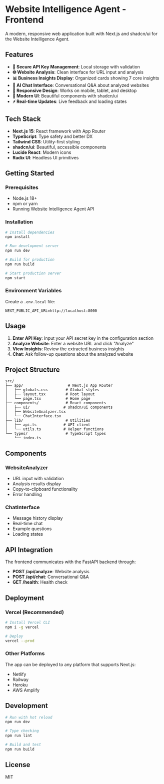 # Website Intelligence Agent - Frontend

A modern, responsive web application built with Next.js and shadcn/ui for the Website Intelligence Agent.

## Features

- **🔐 Secure API Key Management**: Local storage with validation
- **🌐 Website Analysis**: Clean interface for URL input and analysis
- **📊 Business Insights Display**: Organized cards showing 7 core insights
- **💬 AI Chat Interface**: Conversational Q&A about analyzed websites
- **📱 Responsive Design**: Works on mobile, tablet, and desktop
- **🎨 Modern UI**: Beautiful components with shadcn/ui
- **⚡ Real-time Updates**: Live feedback and loading states

## Tech Stack

- **Next.js 15**: React framework with App Router
- **TypeScript**: Type safety and better DX
- **Tailwind CSS**: Utility-first styling
- **shadcn/ui**: Beautiful, accessible components
- **Lucide React**: Modern icons
- **Radix UI**: Headless UI primitives

## Getting Started

### Prerequisites

- Node.js 18+ 
- npm or yarn
- Running Website Intelligence Agent API

### Installation

```bash
# Install dependencies
npm install

# Run development server
npm run dev

# Build for production
npm run build

# Start production server
npm start
```

### Environment Variables

Create a `.env.local` file:

```env
NEXT_PUBLIC_API_URL=http://localhost:8000
```

## Usage

1. **Enter API Key**: Input your API secret key in the configuration section
2. **Analyze Website**: Enter a website URL and click "Analyze"
3. **View Insights**: Review the extracted business insights
4. **Chat**: Ask follow-up questions about the analyzed website

## Project Structure

```
src/
├── app/                    # Next.js App Router
│   ├── globals.css        # Global styles
│   ├── layout.tsx         # Root layout
│   └── page.tsx           # Home page
├── components/            # React components
│   ├── ui/               # shadcn/ui components
│   ├── WebsiteAnalyzer.tsx
│   └── ChatInterface.tsx
├── lib/                   # Utilities
│   ├── api.ts            # API client
│   └── utils.ts          # Helper functions
└── types/                 # TypeScript types
    └── index.ts
```

## Components

### WebsiteAnalyzer
- URL input with validation
- Analysis results display
- Copy-to-clipboard functionality
- Error handling

### ChatInterface
- Message history display
- Real-time chat
- Example questions
- Loading states

## API Integration

The frontend communicates with the FastAPI backend through:
- **POST /api/analyze**: Website analysis
- **POST /api/chat**: Conversational Q&A
- **GET /health**: Health check

## Deployment

### Vercel (Recommended)

```bash
# Install Vercel CLI
npm i -g vercel

# Deploy
vercel --prod
```

### Other Platforms

The app can be deployed to any platform that supports Next.js:
- Netlify
- Railway
- Heroku
- AWS Amplify

## Development

```bash
# Run with hot reload
npm run dev

# Type checking
npm run lint

# Build and test
npm run build
```

## License

MIT
